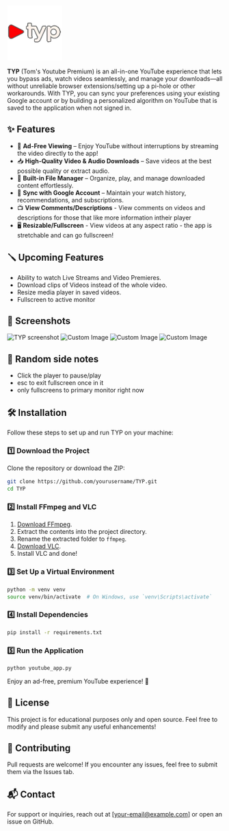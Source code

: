 ![TYP Logo](images/logo.png)

**TYP** (Tom's Youtube Premium) is an all-in-one YouTube experience that lets you bypass ads, watch videos seamlessly, and manage your downloads—all without unreliable browser extensions/setting up a pi-hole or other workarounds. With TYP, you can sync your preferences using your existing Google account or by building a personalized algorithm on YouTube that is saved to the application when not signed in.


## ✨ Features
- 🚫 **Ad-Free Viewing** – Enjoy YouTube without interruptions by streaming the video directly to the app!
- 📥 **High-Quality Video & Audio Downloads** – Save videos at the best possible quality or extract audio.
- 📁 **Built-in File Manager** – Organize, play, and manage downloaded content effortlessly.
- 🔄 **Sync with Google Account** – Maintain your watch history, recommendations, and subscriptions.
- 📺 **View Comments/Descriptions** - View comments on videos and descriptions for those that like more information intheir player
- 🖥️ **Resizable/Fullscreen** - View videos at any aspect ratio - the app is stretchable and can go fullscreen!

## 🪛 Upcoming Features
- Ability to watch Live Streams and Video Premieres.
- Download clips of Videos instead of the whole video.
- Resize media player in saved videos.
- Fullscreen to active monitor


## 📸 Screenshots
<img src="https://github.com/user-attachments/assets/fb2f8880-2cac-4a39-9bf1-19761e41a62b" alt="TYP screenshot" width="400"> <img src="https://github.com/user-attachments/assets/af1becda-7a35-4319-b15d-d62d75a61f9f" alt="Custom Image" width="400">
<img src="https://github.com/user-attachments/assets/d5f23172-e1cd-4506-81d3-bc1f4f88ceaf" alt="Custom Image" width="400"> <img src="https://github.com/user-attachments/assets/6aa305a9-ecf4-4737-83d0-4ab8b9a0bacd" alt="Custom Image" width="400">


## 📝 Random side notes
- Click the player to pause/play
- esc to exit fullscreen once in it
- only fullscreens to primary monitor right now

## 🛠 Installation
Follow these steps to set up and run TYP on your machine:

### 1️⃣ Download the Project
Clone the repository or download the ZIP:

```sh
git clone https://github.com/yourusername/TYP.git
cd TYP
```

### 2️⃣ Install FFmpeg and VLC
1. [Download FFmpeg](https://ffmpeg.org/download.html).
2. Extract the contents into the project directory.
3. Rename the extracted folder to `ffmpeg`.
4. [Download VLC](https://www.videolan.org/vlc/).
5. Install VLC and done!

### 3️⃣ Set Up a Virtual Environment
```sh
python -m venv venv
source venv/bin/activate  # On Windows, use `venv\Scripts\activate`
```

### 4️⃣ Install Dependencies
```sh
pip install -r requirements.txt
```

### 5️⃣ Run the Application
```sh
python youtube_app.py
```

Enjoy an ad-free, premium YouTube experience! 🚀

## 📜 License
This project is for educational purposes only and open source. Feel free to modify and please submit any useful enhancements!

## 🤝 Contributing
Pull requests are welcome! If you encounter any issues, feel free to submit them via the Issues tab.

## 📬 Contact
For support or inquiries, reach out at [your-email@example.com] or open an issue on GitHub.
